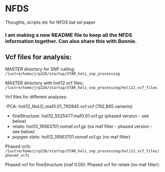 # NFDS
Thoughts, scripts etc for NFDS bal sel paper

### I am making a new README file to keep all the NFDS information together. Can also share this with Bonnie.

## Vcf files for analysis:

MASTER directory for SNP calling:
`/lustre/home/jrp228/startup/STAR_holi_snp_processing`

MASTER directory with holi12 vcf files:
`/lustre/home/jrp228/startup/STAR_holi_snp_processing/holi12_vcf_files`

Vcf files for different analyses:

-PCA: holi12_NoLD_maf0.01_792845.vcf.vcf (792,845 variants)
- fineStructure: holi12_5525477.maf0.01.vcf.gz (phased version - see below)
- relate: holi12_19563701.nomaf.vcf.gz (no maf filter - phased version - see below)
- popgen stats: holi12_19563701.nomaf.vcf.gz (no maf filter)

Phased vcfs:
`/lustre/home/jrp228/startup/STAR_holi_snp_processing/holi12_vcf_files/phased_vcfs`

Phased vcf for fineStructure (maf 0.05):
Phased vcf for relate (no maf filter):

